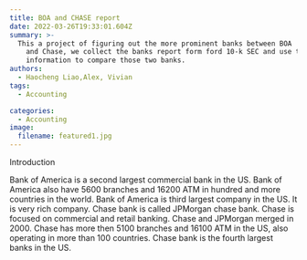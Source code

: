 ```yaml
---
title: BOA and CHASE report
date: 2022-03-26T19:33:01.604Z
summary: >-
  This a project of figuring out the more prominent banks between BOA
    and Chase, we collect the banks report form ford 10-k SEC and use the data and
    information to compare those two banks.
authors:
  - Haocheng Liao,Alex, Vivian
tags:
  - Accounting

categories:
  - Accounting
image:
  filename: featured1.jpg
---
```

<!--StartFragment-->

Introduction

Bank of America is a second largest commercial bank in the US. Bank of America also have 5600 branches and 16200 ATM in hundred and more countries in the world. Bank of America is third largest company in the US. It is very rich company.
Chase bank is called JPMorgan chase bank. Chase is focused on commercial and retail banking. Chase and JPMorgan merged in 2000. Chase has more then 5100 branches and 16100 ATM in the US, also operating in more than 100 countries. Chase bank is the fourth largest banks in the US.

<!--EndFragment-->
